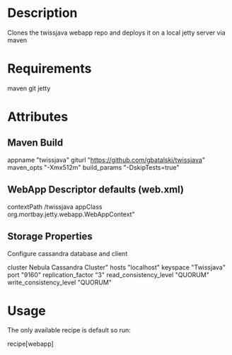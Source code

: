 Description
===========
Clones the twissjava webapp repo and deploys it on a local jetty server via maven

Requirements
============
maven
git
jetty

Attributes
==========
## Maven Build
appname  "twissjava"
giturl   "https://github.com/gbatalski/twissjava"
maven_opts   "-Xmx512m"
build_params  "-DskipTests=true"

## WebApp Descriptor defaults (web.xml)
contextPath  /twissjava
appClass  org.mortbay.jetty.webapp.WebAppContext"

## Storage Properties  
Configure cassandra database and client

cluster Nebula Cassandra Cluster"
hosts "localhost"
keyspace "Twissjava"
port  "9160"
replication_factor  "3"
read_consistency_level  "QUORUM"
write_consistency_level "QUORUM"


Usage
=====
The only available recipe is default so run:

recipe[webapp]
